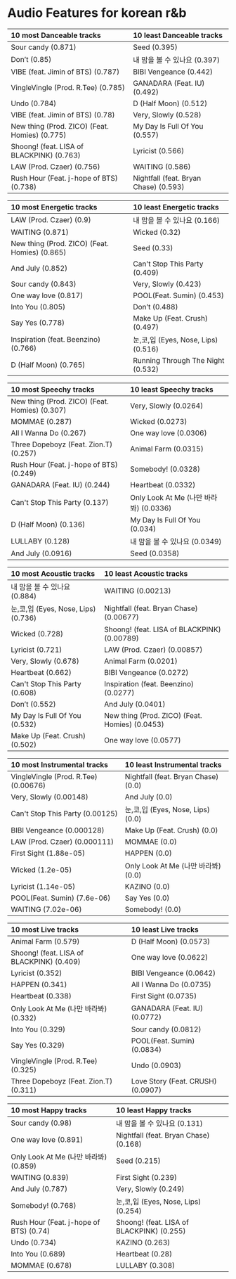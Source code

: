 # Audio Features for korean r&b
| 10 most Danceable tracks | 10 least Danceable tracks |
|:---|:---|
| Sour candy (0.871) | Seed (0.395) |
| Don’t (0.85) | 내 맘을 볼 수 있나요 (0.397) |
| VIBE (feat. Jimin of BTS) (0.787) | BIBI Vengeance (0.442) |
| VingleVingle (Prod. R.Tee) (0.785) | GANADARA (Feat. IU) (0.492) |
| Undo (0.784) | D (Half Moon) (0.512) |
| VIBE (feat. Jimin of BTS) (0.78) | Very, Slowly (0.528) |
| New thing (Prod. ZICO) (Feat. Homies) (0.775) | My Day Is Full Of You (0.557) |
| Shoong! (feat. LISA of BLACKPINK) (0.763) | Lyricist (0.566) |
| LAW (Prod. Czaer) (0.756) | WAITING (0.586) |
| Rush Hour (Feat. j-hope of BTS) (0.738) | Nightfall (feat. Bryan Chase) (0.593) |

| 10 most Energetic tracks | 10 least Energetic tracks |
|:---|:---|
| LAW (Prod. Czaer) (0.9) | 내 맘을 볼 수 있나요 (0.166) |
| WAITING (0.871) | Wicked (0.32) |
| New thing (Prod. ZICO) (Feat. Homies) (0.865) | Seed (0.33) |
| And July (0.852) | Can't Stop This Party (0.409) |
| Sour candy (0.843) | Very, Slowly (0.423) |
| One way love (0.817) | POOL(Feat. Sumin) (0.453) |
| Into You (0.805) | Don’t (0.488) |
| Say Yes (0.778) | Make Up (Feat. Crush) (0.497) |
| Inspiration (feat. Beenzino) (0.766) | 눈,코,입 (Eyes, Nose, Lips) (0.516) |
| D (Half Moon) (0.765) | Running Through The Night (0.532) |

| 10 most Speechy tracks | 10 least Speechy tracks |
|:---|:---|
| New thing (Prod. ZICO) (Feat. Homies) (0.307) | Very, Slowly (0.0264) |
| MOMMAE (0.287) | Wicked (0.0273) |
| All I Wanna Do (0.267) | One way love (0.0306) |
| Three Dopeboyz (Feat. Zion.T) (0.257) | Animal Farm (0.0315) |
| Rush Hour (Feat. j-hope of BTS) (0.249) | Somebody! (0.0328) |
| GANADARA (Feat. IU) (0.244) | Heartbeat (0.0332) |
| Can't Stop This Party (0.137) | Only Look At Me (나만 바라봐) (0.0336) |
| D (Half Moon) (0.136) | My Day Is Full Of You (0.034) |
| LULLABY (0.128) | 내 맘을 볼 수 있나요 (0.0349) |
| And July (0.0916) | Seed (0.0358) |

| 10 most Acoustic tracks | 10 least Acoustic tracks |
|:---|:---|
| 내 맘을 볼 수 있나요 (0.884) | WAITING (0.00213) |
| 눈,코,입 (Eyes, Nose, Lips) (0.736) | Nightfall (feat. Bryan Chase) (0.00677) |
| Wicked (0.728) | Shoong! (feat. LISA of BLACKPINK) (0.00789) |
| Lyricist (0.721) | LAW (Prod. Czaer) (0.00857) |
| Very, Slowly (0.678) | Animal Farm (0.0201) |
| Heartbeat (0.662) | BIBI Vengeance (0.0272) |
| Can't Stop This Party (0.608) | Inspiration (feat. Beenzino) (0.0277) |
| Don’t (0.552) | And July (0.0401) |
| My Day Is Full Of You (0.532) | New thing (Prod. ZICO) (Feat. Homies) (0.0453) |
| Make Up (Feat. Crush) (0.502) | One way love (0.0577) |

| 10 most Instrumental tracks | 10 least Instrumental tracks |
|:---|:---|
| VingleVingle (Prod. R.Tee) (0.00676) | Nightfall (feat. Bryan Chase) (0.0) |
| Very, Slowly (0.00148) | And July (0.0) |
| Can't Stop This Party (0.00125) | 눈,코,입 (Eyes, Nose, Lips) (0.0) |
| BIBI Vengeance (0.000128) | Make Up (Feat. Crush) (0.0) |
| LAW (Prod. Czaer) (0.000111) | MOMMAE (0.0) |
| First Sight (1.88e-05) | HAPPEN (0.0) |
| Wicked (1.2e-05) | Only Look At Me (나만 바라봐) (0.0) |
| Lyricist (1.14e-05) | KAZINO (0.0) |
| POOL(Feat. Sumin) (7.6e-06) | Say Yes (0.0) |
| WAITING (7.02e-06) | Somebody! (0.0) |

| 10 most Live tracks | 10 least Live tracks |
|:---|:---|
| Animal Farm (0.579) | D (Half Moon) (0.0573) |
| Shoong! (feat. LISA of BLACKPINK) (0.409) | One way love (0.0622) |
| Lyricist (0.352) | BIBI Vengeance (0.0642) |
| HAPPEN (0.341) | All I Wanna Do (0.0735) |
| Heartbeat (0.338) | First Sight (0.0735) |
| Only Look At Me (나만 바라봐) (0.332) | GANADARA (Feat. IU) (0.0772) |
| Into You (0.329) | Sour candy (0.0812) |
| Say Yes (0.329) | POOL(Feat. Sumin) (0.0834) |
| VingleVingle (Prod. R.Tee) (0.325) | Undo (0.0903) |
| Three Dopeboyz (Feat. Zion.T) (0.311) | Love Story (Feat. CRUSH) (0.0907) |

| 10 most Happy tracks | 10 least Happy tracks |
|:---|:---|
| Sour candy (0.98) | 내 맘을 볼 수 있나요 (0.131) |
| One way love (0.891) | Nightfall (feat. Bryan Chase) (0.168) |
| Only Look At Me (나만 바라봐) (0.859) | Seed (0.215) |
| WAITING (0.839) | First Sight (0.239) |
| And July (0.787) | Very, Slowly (0.249) |
| Somebody! (0.768) | 눈,코,입 (Eyes, Nose, Lips) (0.254) |
| Rush Hour (Feat. j-hope of BTS) (0.74) | Shoong! (feat. LISA of BLACKPINK) (0.255) |
| Undo (0.734) | KAZINO (0.263) |
| Into You (0.689) | Heartbeat (0.28) |
| MOMMAE (0.678) | LULLABY (0.308) |
